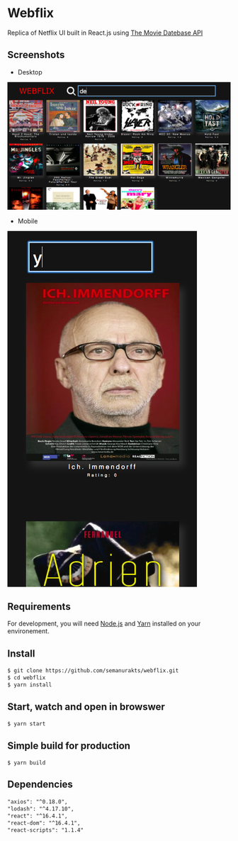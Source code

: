 # Webflix
Replica of Netflix UI built in React.js using [The Movie Datebase API](https://developers.themoviedb.org/3/getting-started)

## Screenshots
- Desktop

![desktop screen shot](https://github.com/semanurakts/webflix/blob/master/Screen%20Shot%202018-06-21%20at%2011.51.20%20AM.png)

- Mobile

![mobile screen shot](https://github.com/semanurakts/webflix/blob/master/Screen%20Shot%202018-06-21%20at%2011.53.40%20AM.png)

## Requirements

For development, you will need [Node.js](http://nodejs.org/) and [Yarn](https://yarnpkg.com/en/) installed on your environement.

## Install

    $ git clone https://github.com/semanurakts/webflix.git
    $ cd webflix
    $ yarn install

## Start, watch and open in browswer

    $ yarn start

## Simple build for production

    $ yarn build

## Dependencies

    "axios": "^0.18.0",
    "lodash": "^4.17.10",
    "react": "^16.4.1",
    "react-dom": "^16.4.1",
    "react-scripts": "1.1.4"
